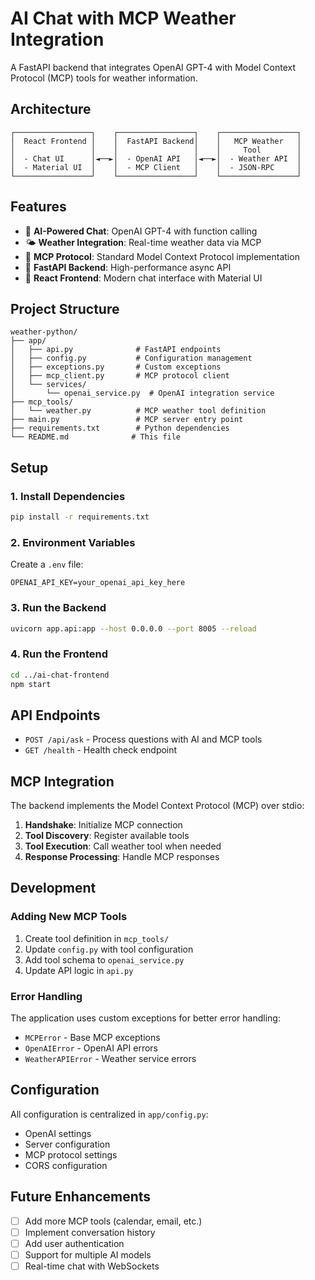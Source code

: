 # AI Chat with MCP Weather Integration

A FastAPI backend that integrates OpenAI GPT-4 with Model Context Protocol (MCP) tools for weather information.

## Architecture

```
┌─────────────────┐    ┌─────────────────┐    ┌─────────────────┐
│  React Frontend │    │  FastAPI Backend│    │   MCP Weather   │
│                 │    │                 │    │     Tool        │
│  - Chat UI      │◄──►│  - OpenAI API   │◄──►│  - Weather API  │
│  - Material UI  │    │  - MCP Client   │    │  - JSON-RPC     │
└─────────────────┘    └─────────────────┘    └─────────────────┘
```

## Features

- 🤖 **AI-Powered Chat**: OpenAI GPT-4 with function calling
- 🌤️ **Weather Integration**: Real-time weather data via MCP
- 🔧 **MCP Protocol**: Standard Model Context Protocol implementation
- 🚀 **FastAPI Backend**: High-performance async API
- 🎨 **React Frontend**: Modern chat interface with Material UI

## Project Structure

```
weather-python/
├── app/
│   ├── api.py              # FastAPI endpoints
│   ├── config.py           # Configuration management
│   ├── exceptions.py       # Custom exceptions
│   ├── mcp_client.py       # MCP protocol client
│   └── services/
│       └── openai_service.py  # OpenAI integration service
├── mcp_tools/
│   └── weather.py          # MCP weather tool definition
├── main.py                 # MCP server entry point
├── requirements.txt        # Python dependencies
└── README.md              # This file
```

## Setup

### 1. Install Dependencies

```bash
pip install -r requirements.txt
```

### 2. Environment Variables

Create a `.env` file:

```env
OPENAI_API_KEY=your_openai_api_key_here
```

### 3. Run the Backend

```bash
uvicorn app.api:app --host 0.0.0.0 --port 8005 --reload
```

### 4. Run the Frontend

```bash
cd ../ai-chat-frontend
npm start
```

## API Endpoints

- `POST /api/ask` - Process questions with AI and MCP tools
- `GET /health` - Health check endpoint

## MCP Integration

The backend implements the Model Context Protocol (MCP) over stdio:

1. **Handshake**: Initialize MCP connection
2. **Tool Discovery**: Register available tools
3. **Tool Execution**: Call weather tool when needed
4. **Response Processing**: Handle MCP responses

## Development

### Adding New MCP Tools

1. Create tool definition in `mcp_tools/`
2. Update `config.py` with tool configuration
3. Add tool schema to `openai_service.py`
4. Update API logic in `api.py`

### Error Handling

The application uses custom exceptions for better error handling:

- `MCPError` - Base MCP exceptions
- `OpenAIError` - OpenAI API errors
- `WeatherAPIError` - Weather service errors

## Configuration

All configuration is centralized in `app/config.py`:

- OpenAI settings
- Server configuration
- MCP protocol settings
- CORS configuration

## Future Enhancements

- [ ] Add more MCP tools (calendar, email, etc.)
- [ ] Implement conversation history
- [ ] Add user authentication
- [ ] Support for multiple AI models
- [ ] Real-time chat with WebSockets
